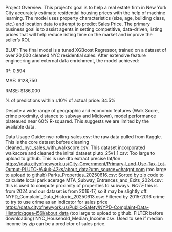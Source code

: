 Project Overview:
This project’s goal is to help a real estate firm in New York City accurately estimate residential housing prices with the help of machine learning. The model uses property characteristics (size, age, building class, etc.) and location data to attempt to predict Sales Price. The primary business goal is to assist agents in setting competitive, data-driven, listing prices that will help reduce listing time on the market and improve the seller’s ROI.

BLUF:
The final model is a tuned XGBoost Regressor, trained on a dataset of over 20,000 cleaned NYC residential sales. After extensive feature engineering and external data enrichment, the model achieved:

R²: 0.594

MAE: $128,750

RMSE: $186,000

% of predictions within ±10% of actual price: 34.5%

Despite a wide range of geographic and economic features (Walk Score, crime proximity, distance to subway and Midtown), model performance plateaued near 60% R-squared. This suggests we are limited by the available data.

Data Usage Guide:
nyc-rolling-sales.csv: the raw data pulled from Kaggle. This is the core dataset before cleaning
cleaned_nyc_sales_with_walkscore.csv: This dataset incorporated walkscore and cleaned the iniital dataset
pluto_25v1_1.csv: Too large to upload to github. This is use dto extract precise lat/lon
https://data.cityofnewyork.us/City-Government/Primary-Land-Use-Tax-Lot-Output-PLUTO-/64uk-42ks/about_data?utm_source=chatgpt.com (too large to upload to github)
Parks_Properties_20250616.csv: Sorted by zip code to calculate local park acerage
MTA_Subway_Entrances_and_Exits_2024.csv: this is used to compute proximity of properties to subways. *NOTE* this is from 2024 and our dataset is from 2016-17, so it may be slightly off.
NYPD_Complaint_Data_Historic_20250613.csv: Filtered by 2015-2016 crime to try to use crime as an indicator for sales price
https://data.cityofnewyork.us/Public-Safety/NYPD-Complaint-Data-Historic/qgea-i56i/about_data (too large to upload to github. FILTER before downloading)
NYC_Household_Median_Income.csv: Used to see if median income by zip can be a predictor of sales price.
